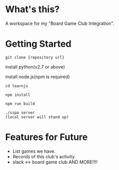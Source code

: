# What's this?
A workspace for my "Board Game Club Integration".

# Getting Started

```
git clone {repository url}
```

install python(v2.7 or above)

install node.js(npm is required)

```
cd learnjs
```

```
npm install
```

```
npm run build
```

```
./sspa server 
(local server will stand up)
```

# Features for Future
* List games we have.
* Records of this club's activity.
* slack <-> board game club
AND MORE!!!!